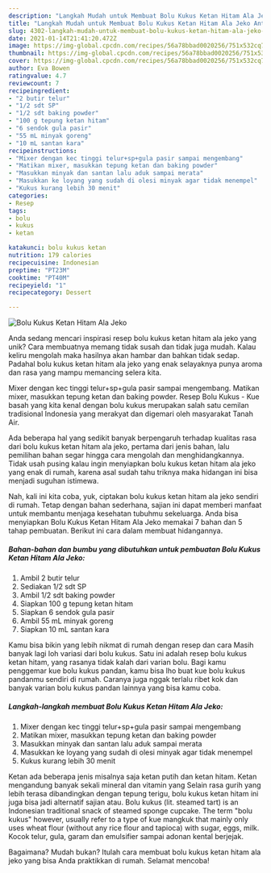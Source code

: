 ```yaml
---
description: "Langkah Mudah untuk Membuat Bolu Kukus Ketan Hitam Ala Jeko Anti Gagal"
title: "Langkah Mudah untuk Membuat Bolu Kukus Ketan Hitam Ala Jeko Anti Gagal"
slug: 4302-langkah-mudah-untuk-membuat-bolu-kukus-ketan-hitam-ala-jeko-anti-gagal
date: 2021-01-14T21:41:20.472Z
image: https://img-global.cpcdn.com/recipes/56a78bbad0020256/751x532cq70/bolu-kukus-ketan-hitam-ala-jeko-foto-resep-utama.jpg
thumbnail: https://img-global.cpcdn.com/recipes/56a78bbad0020256/751x532cq70/bolu-kukus-ketan-hitam-ala-jeko-foto-resep-utama.jpg
cover: https://img-global.cpcdn.com/recipes/56a78bbad0020256/751x532cq70/bolu-kukus-ketan-hitam-ala-jeko-foto-resep-utama.jpg
author: Eva Bowen
ratingvalue: 4.7
reviewcount: 7
recipeingredient:
- "2 butir telur"
- "1/2 sdt SP"
- "1/2 sdt baking powder"
- "100 g tepung ketan hitam"
- "6 sendok gula pasir"
- "55 mL minyak goreng"
- "10 mL santan kara"
recipeinstructions:
- "Mixer dengan kec tinggi telur+sp+gula pasir sampai mengembang"
- "Matikan mixer, masukkan tepung ketan dan baking powder"
- "Masukkan minyak dan santan lalu aduk sampai merata"
- "Masukkan ke loyang yang sudah di olesi minyak agar tidak menempel"
- "Kukus kurang lebih 30 menit"
categories:
- Resep
tags:
- bolu
- kukus
- ketan

katakunci: bolu kukus ketan 
nutrition: 179 calories
recipecuisine: Indonesian
preptime: "PT23M"
cooktime: "PT40M"
recipeyield: "1"
recipecategory: Dessert

---
```



![Bolu Kukus Ketan Hitam Ala Jeko](https://img-global.cpcdn.com/recipes/56a78bbad0020256/751x532cq70/bolu-kukus-ketan-hitam-ala-jeko-foto-resep-utama.jpg)

Anda sedang mencari inspirasi resep bolu kukus ketan hitam ala jeko yang unik? Cara membuatnya memang tidak susah dan tidak juga mudah. Kalau keliru mengolah maka hasilnya akan hambar dan bahkan tidak sedap. Padahal bolu kukus ketan hitam ala jeko yang enak selayaknya punya aroma dan rasa yang mampu memancing selera kita.

Mixer dengan kec tinggi telur+sp+gula pasir sampai mengembang. Matikan mixer, masukkan tepung ketan dan baking powder. Resep Bolu Kukus - Kue basah yang kita kenal dengan bolu kukus merupakan salah satu cemilan tradisional Indonesia yang merakyat dan digemari oleh masyarakat Tanah Air.

Ada beberapa hal yang sedikit banyak berpengaruh terhadap kualitas rasa dari bolu kukus ketan hitam ala jeko, pertama dari jenis bahan, lalu pemilihan bahan segar hingga cara mengolah dan menghidangkannya. Tidak usah pusing kalau ingin menyiapkan bolu kukus ketan hitam ala jeko yang enak di rumah, karena asal sudah tahu triknya maka hidangan ini bisa menjadi suguhan istimewa.


Nah, kali ini kita coba, yuk, ciptakan bolu kukus ketan hitam ala jeko sendiri di rumah. Tetap dengan bahan sederhana, sajian ini dapat memberi manfaat untuk membantu menjaga kesehatan tubuhmu sekeluarga. Anda bisa menyiapkan Bolu Kukus Ketan Hitam Ala Jeko memakai 7 bahan dan 5 tahap pembuatan. Berikut ini cara dalam membuat hidangannya.

<!--inarticleads1-->

##### Bahan-bahan dan bumbu yang dibutuhkan untuk pembuatan Bolu Kukus Ketan Hitam Ala Jeko:

1. Ambil 2 butir telur
1. Sediakan 1/2 sdt SP
1. Ambil 1/2 sdt baking powder
1. Siapkan 100 g tepung ketan hitam
1. Siapkan 6 sendok gula pasir
1. Ambil 55 mL minyak goreng
1. Siapkan 10 mL santan kara


Kamu bisa bikin yang lebih nikmat di rumah dengan resep dan cara Masih banyak lagi loh variasi dari bolu kukus. Satu ini adalah resep bolu kukus ketan hitam, yang rasanya tidak kalah dari varian bolu. Bagi kamu penggemar kue bolu kukus pandan, kamu bisa lho buat kue bolu kukus pandanmu sendiri di rumah. Caranya juga nggak terlalu ribet kok dan banyak varian bolu kukus pandan lainnya yang bisa kamu coba. 

<!--inarticleads2-->

##### Langkah-langkah membuat Bolu Kukus Ketan Hitam Ala Jeko:

1. Mixer dengan kec tinggi telur+sp+gula pasir sampai mengembang
1. Matikan mixer, masukkan tepung ketan dan baking powder
1. Masukkan minyak dan santan lalu aduk sampai merata
1. Masukkan ke loyang yang sudah di olesi minyak agar tidak menempel
1. Kukus kurang lebih 30 menit


Ketan ada beberapa jenis misalnya saja ketan putih dan ketan hitam. Ketan mengandung banyak sekali mineral dan vitamin yang Selain rasa gurih yang lebih terasa dibandingkan dengan tepung terigu, bolu kukus ketan hitam ini juga bisa jadi alternatif sajian atau. Bolu kukus (lit. steamed tart) is an Indonesian traditional snack of steamed sponge cupcake. The term &#34;bolu kukus&#34; however, usually refer to a type of kue mangkuk that mainly only uses wheat flour (without any rice flour and tapioca) with sugar, eggs, milk. Kocok telur, gula, garam dan emulsifier sampai adonan kental berjejak. 

Bagaimana? Mudah bukan? Itulah cara membuat bolu kukus ketan hitam ala jeko yang bisa Anda praktikkan di rumah. Selamat mencoba!
